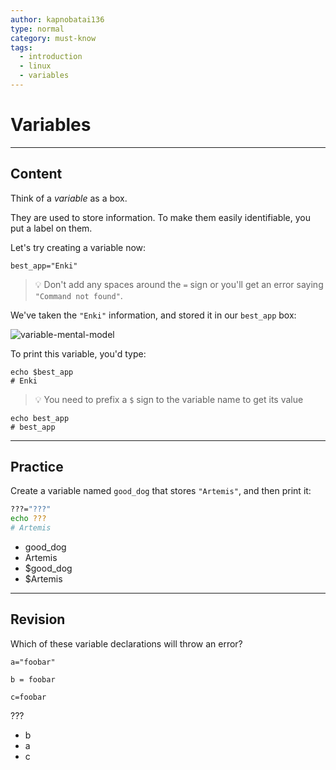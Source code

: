 ```yaml
---
author: kapnobatai136
type: normal
category: must-know
tags:
  - introduction
  - linux
  - variables
---
```


# Variables


---

## Content

Think of a *variable* as a box. 

They are used to store information. To make them easily identifiable, you put a label on them. 

Let's try creating a variable now:

```plain-text
best_app="Enki"
```

> 💡 Don't add any spaces around the `=` sign or you'll get an error saying `"Command not found"`.

We've taken the `"Enki"` information, and stored it in our `best_app` box:

![variable-mental-model](https://img.enkipro.com/fa537341f3027f1cea7b76ecc3398e9d.png)

To print this variable, you'd type:

```plain-text
echo $best_app
# Enki
```

> 💡 You need to prefix a `$` sign to the variable name to get its value

```plain-text
echo best_app
# best_app
```


---

## Practice

Create a variable named `good_dog` that stores `"Artemis"`, and then print it:

```bash
???="???"
echo ???
# Artemis
```

- good_dog
- Artemis
- $good_dog
- $Artemis


---

## Revision

Which of these variable declarations will throw an error?

```plain-text
a="foobar"

b = foobar

c=foobar
```

???

- b
- a
- c
